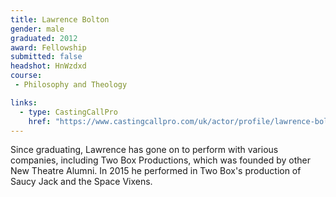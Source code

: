 ```yaml
---
title: Lawrence Bolton
gender: male
graduated: 2012
award: Fellowship
submitted: false
headshot: HnWzdxd
course:
 - Philosophy and Theology

links:
  - type: CastingCallPro
    href: "https://www.castingcallpro.com/uk/actor/profile/lawrence-bolton-1"
---
```


Since graduating, Lawrence has gone on to perform with various companies, including Two Box Productions, which was founded by other New Theatre Alumni. In 2015 he performed in Two Box's production of Saucy Jack and the Space Vixens.